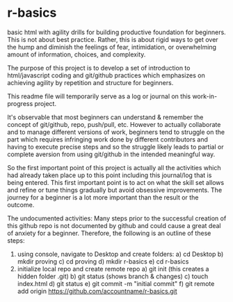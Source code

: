# r-basics

basic html with agility drills for building productive foundation for beginners.  This is not about best practice.  Rather, this is about rigid ways to get over the hump and diminish the feelings of fear, intimidation, or overwhelming amount of information, choices, and complexity.

The purpose of this project is to develop a set of introduction to html/javascript coding and git/github practices which emphasizes on achieving agility by repetition and structure for beginners.

This readme file will temporarily serve as a log or journal on this work-in-progress project.  

It's observable that most beginners can understand & remember the concept of git/github, repo, push/pull, etc. However to actually collaborate and to manage different versions of work, beginners tend to struggle on the part which requires infringing work done by different contributors and having to execute precise steps and so the struggle likely leads to partial or complete aversion from using git/github in the intended meaningful way.

So the first important point of this project is actually all the activities which had already taken place up to this point including this journal/log that is being entered.  This first important point is to act on what the skill set allows and refine or tune things gradually but avoid obsessive improvements.  The journey for a beginner is a lot more important than the result or the outcome.

The undocumented activities: Many steps prior to the successful creation of this github repo is not documented by github and could cause a great deal of anxiety for a beginner.  Therefore, the following is an outline of these steps:
  1)  using console, navigate to Desktop and create folders: 
    a) cd Desktop
    b) mkdir proving
    c) cd proving
    d) mkdir r-basics
    e) cd r-basics
  2)  initialize local repo and create remote repo
    a) git init (this creates a hidden folder .git)
    b) git status (shows branch & changes)
    c) touch index.html
    d) git status
    e) git commit -m "initial commit"
    f) git remote add origin https://github.com/accountname/r-basics.git
